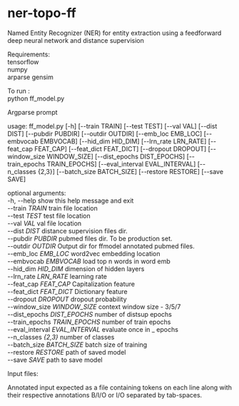 # ner-topo-ff  
Named Entity Recognizer (NER) for entity extraction using a feedforward deep neural network and distance supervision  
  
Requirements:  
tensorflow  
numpy  
arparse 
gensim  
  
To run :  
python ff_model.py  
  
Argparse prompt  
  
usage: ff_model.py [-h] [--train TRAIN] [--test TEST] [--val VAL]
                   [--dist DIST] [--pubdir PUBDIR] [--outdir OUTDIR]
                   [--emb_loc EMB_LOC] [--embvocab EMBVOCAB]
                   [--hid_dim HID_DIM] [--lrn_rate LRN_RATE]
                   [--feat_cap FEAT_CAP] [--feat_dict FEAT_DICT]
                   [--dropout DROPOUT] [--window_size WINDOW_SIZE]
                   [--dist_epochs DIST_EPOCHS] [--train_epochs TRAIN_EPOCHS]
                   [--eval_interval EVAL_INTERVAL] [--n_classes {2,3}]
                   [--batch_size BATCH_SIZE] [--restore RESTORE] [--save SAVE]
  
optional arguments:  
  -h, --help            show this help message and exit  
  --train _TRAIN_         train file location  
  --test _TEST_           test file location  
  --val _VAL_             val file location  
  --dist _DIST_           distance supervision files dir.  
  --pubdir _PUBDIR_       pubmed files dir. To be production set.  
  --outdir _OUTDIR_       Output dir for ffmodel annotated pubmed files.  
  --emb_loc _EMB_LOC_     word2vec embedding location  
  --embvocab _EMBVOCAB_   load top n words in word emb  
  --hid_dim _HID_DIM_     dimension of hidden layers  
  --lrn_rate _LRN_RATE_   learning rate  
  --feat_cap _FEAT_CAP_   Capitalization feature  
  --feat_dict _FEAT_DICT_ Dictionary feature  
  --dropout _DROPOUT_     dropout probability  
  --window_size _WINDOW_SIZE_ context window size - 3/5/7  
  --dist_epochs _DIST_EPOCHS_ number of distsup epochs  
  --train_epochs _TRAIN_EPOCHS_ number of train epochs  
  --eval_interval _EVAL_INTERVAL_ evaluate once in _ epochs  
  --n_classes _{2,3}_     number of classes  
  --batch_size _BATCH_SIZE_ batch size of training  
  --restore _RESTORE_     path of saved model  
  --save _SAVE_           path to save model  

Input files:

Annotated input expected as a file containing tokens on each line along with their respective annotations B/I/O or I/O separated by tab-spaces.
